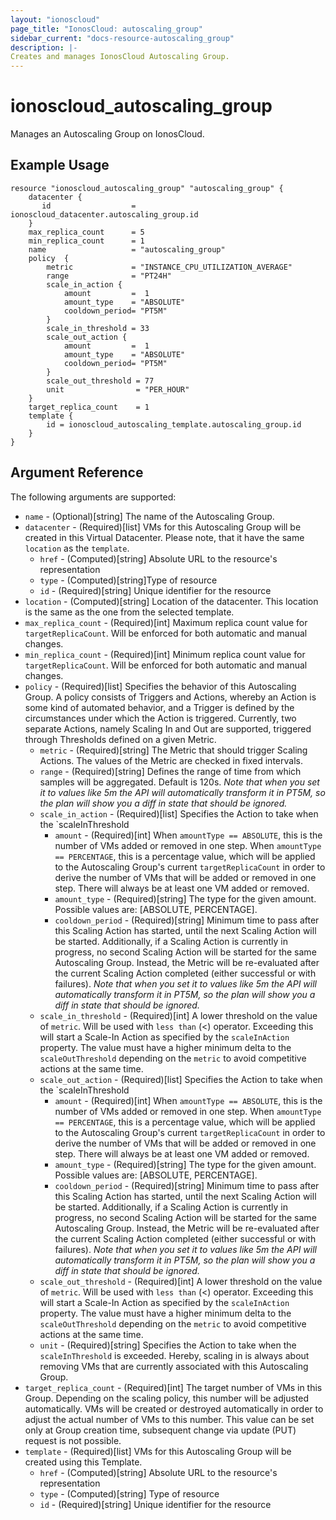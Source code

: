 ```yaml
---
layout: "ionoscloud"
page_title: "IonosCloud: autoscaling_group"
sidebar_current: "docs-resource-autoscaling_group"
description: |-
Creates and manages IonosCloud Autoscaling Group.
---
```


# ionoscloud_autoscaling_group

Manages an Autoscaling Group on IonosCloud.

## Example Usage

```hcl
resource "ionoscloud_autoscaling_group" "autoscaling_group" {
	datacenter {
       id                  = ionoscloud_datacenter.autoscaling_group.id
    }
	max_replica_count      = 5
	min_replica_count      = 1
	name				   = "autoscaling_group"
	policy  {
    	metric             = "INSTANCE_CPU_UTILIZATION_AVERAGE"
		range              = "PT24H"
        scale_in_action {
			amount         =  1
			amount_type    = "ABSOLUTE"
			cooldown_period= "PT5M"
        }
		scale_in_threshold = 33
    	scale_out_action {
			amount         =  1
			amount_type    = "ABSOLUTE"
			cooldown_period= "PT5M"
        }
		scale_out_threshold = 77
        unit                = "PER_HOUR"
	}
    target_replica_count    = 1
	template {
		id = ionoscloud_autoscaling_template.autoscaling_group.id
    }
}
```

## Argument Reference

The following arguments are supported:

- `name` - (Optional)[string] The name of the Autoscaling Group.
- `datacenter` - (Required)[list] VMs for this Autoscaling Group will be created in this Virtual Datacenter. Please note, that it have the same `location` as the `template`.
    - `href` - (Computed)[string] Absolute URL to the resource's representation
    - `type` - (Computed)[string]Type of resource
    - `id` - (Required)[string] Unique identifier for the resource
- `location` - (Computed)[string] Location of the datacenter. This location is the same as the one from the selected template.
- `max_replica_count` - (Required)[int] Maximum replica count value for `targetReplicaCount`. Will be enforced for both automatic and manual changes.
- `min_replica_count` - (Required)[int] Minimum replica count value for `targetReplicaCount`. Will be enforced for both automatic and manual changes.
- `policy` - (Required)[list] Specifies the behavior of this Autoscaling Group. A policy consists of Triggers and Actions, whereby an Action is some kind of automated behavior, and a Trigger is defined by the circumstances under which the Action is triggered. Currently, two separate Actions, namely Scaling In and Out are supported, triggered through Thresholds defined on a given Metric.
    - `metric` - (Required)[string] The Metric that should trigger Scaling Actions. The values of the Metric are checked in fixed intervals.
    - `range` - (Required)[string] Defines the range of time from which samples will be aggregated. Default is 120s. *Note that when you set it to values like 5m the API will automatically transform it in PT5M, so the plan will show you a diff in state that should be ignored.*
    - `scale_in_action` - (Required)[list] Specifies the Action to take when the `scaleInThreshold
        - `amount` - (Required)[int] When `amountType == ABSOLUTE`, this is the number of VMs added or removed in one step. When `amountType == PERCENTAGE`, this is a percentage value, which will be applied to the Autoscaling Group's current `targetReplicaCount` in order to derive the number of VMs that will be added or removed in one step. There will always be at least one VM added or removed.
        - `amount_type` - (Required)[string] The type for the given amount. Possible values are: [ABSOLUTE, PERCENTAGE].
        - `cooldown_period` - (Required)[string] Minimum time to pass after this Scaling Action has started, until the next Scaling Action will be started. Additionally, if a Scaling Action is currently in progress, no second Scaling Action will be started for the same Autoscaling Group. Instead, the Metric will be re-evaluated after the current Scaling Action completed (either successful or with failures). *Note that when you set it to values like 5m the API will automatically transform it in PT5M, so the plan will show you a diff in state that should be ignored.*
    - `scale_in_threshold` - (Required)[int] A lower threshold on the value of `metric`. Will be used with `less than` (<) operator. Exceeding this will start a Scale-In Action as specified by the `scaleInAction` property. The value must have a higher minimum delta to the `scaleOutThreshold` depending on the `metric` to avoid competitive actions at the same time.
    - `scale_out_action` - (Required)[list] Specifies the Action to take when the `scaleInThreshold
        - `amount` - (Required)[int] When `amountType == ABSOLUTE`, this is the number of VMs added or removed in one step. When `amountType == PERCENTAGE`, this is a percentage value, which will be applied to the Autoscaling Group's current `targetReplicaCount` in order to derive the number of VMs that will be added or removed in one step. There will always be at least one VM added or removed.
        - `amount_type` - (Required)[string] The type for the given amount. Possible values are: [ABSOLUTE, PERCENTAGE].
        - `cooldown_period` - (Required)[string] Minimum time to pass after this Scaling Action has started, until the next Scaling Action will be started. Additionally, if a Scaling Action is currently in progress, no second Scaling Action will be started for the same Autoscaling Group. Instead, the Metric will be re-evaluated after the current Scaling Action completed (either successful or with failures). *Note that when you set it to values like 5m the API will automatically transform it in PT5M, so the plan will show you a diff in state that should be ignored.*
    - `scale_out_threshold` - (Required)[int] A lower threshold on the value of `metric`. Will be used with `less than` (<) operator. Exceeding this will start a Scale-In Action as specified by the `scaleInAction` property. The value must have a higher minimum delta to the `scaleOutThreshold` depending on the `metric` to avoid competitive actions at the same time.
    - `unit` - (Required)[string] Specifies the Action to take when the `scaleInThreshold` is exceeded. Hereby, scaling in is always about removing VMs that are currently associated with this Autoscaling Group.
- `target_replica_count` - (Required)[int] The target number of VMs in this Group. Depending on the scaling policy, this number will be adjusted automatically. VMs will be created or destroyed automatically in order to adjust the actual number of VMs to this number. This value can be set only at Group creation time, subsequent change via update (PUT) request is not possible.
- `template` - (Required)[list] VMs for this Autoscaling Group will be created using this Template.
    - `href` - (Computed)[string] Absolute URL to the resource's representation
    - `type` - (Computed)[string] Type of resource
    - `id` - (Required)[string] Unique identifier for the resource